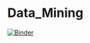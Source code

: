 # Data_Mining
[![Binder](https://mybinder.org/badge_logo.svg)](https://mybinder.org/v2/gh/AhlemBrahmi/Data_Mining/main)
